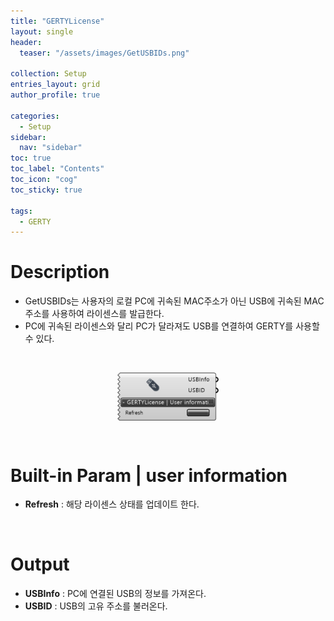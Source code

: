 ```yaml
---
title: "GERTYLicense"
layout: single
header:
  teaser: "/assets/images/GetUSBIDs.png"

collection: Setup
entries_layout: grid
author_profile: true

categories:
  - Setup
sidebar:
  nav: "sidebar"
toc: true
toc_label: "Contents"
toc_icon: "cog"
toc_sticky: true

tags: 
  - GERTY
---
```

# Description

* GetUSBIDs는 사용자의 로컬 PC에 귀속된 MAC주소가 아닌 USB에 귀속된 MAC주소를 사용하여 라이센스를 발급한다.
* PC에 귀속된 라이센스와 달리 PC가 달라져도 USB를 연결하여 GERTY를 사용할 수 있다.

<br>

<p align="center">  <img src="/assets/images/GetUSBIDs.png" align="center" width="32%"></p>

<br>

# Built-in Param | user information

* **Refresh** : 해당 라이센스 상태를 업데이트 한다.

<br>

# Output

* **USBInfo** : PC에 연결된 USB의 정보를 가져온다. 
* **USBID** : USB의 고유 주소를 불러온다. 
